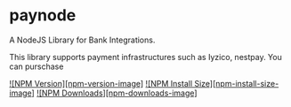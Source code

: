 # paynode

A NodeJS Library for Bank Integrations. 

This library supports payment infrastructures such as Iyzico, nestpay. You can purschase


  [![NPM Version][npm-version-image]][npm-url]
  [![NPM Install Size][npm-install-size-image]][npm-install-size-url]
  [![NPM Downloads][npm-downloads-image]][npm-downloads-url]

[npm-url]: https://npmjs.org/package/express
[npm-install-size-url]: https://packagephobia.com/result?p=express
[npm-downloads-url]: https://npmcharts.com/compare/express?minimal=true